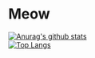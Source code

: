 # Meow
[![Anurag's github stats](https://github-readme-stats.vercel.app/api?username=SiriusKoan&show_icons=true)](https://github.com/anuraghazra/github-readme-stats)
<br>
[![Top Langs](https://github-readme-stats.vercel.app/api/top-langs/?username=SiriusKoan)](https://github.com/anuraghazra/github-readme-stats)
